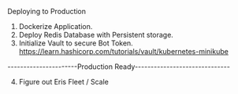 Deploying to Production

1. Dockerize Application.
2. Deploy Redis Database with Persistent storage.
3. Initialize Vault to secure Bot Token.
https://learn.hashicorp.com/tutorials/vault/kubernetes-minikube

----------------------Production Ready------------------------------

4. Figure out Eris Fleet / Scale 

